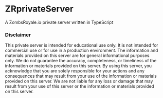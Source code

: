 # ZRprivateServer
A ZombsRoyale.io private server written in TypeScript

### Disclaimer
This private server is intended for educational use only. It is not intended for commercial use or for use in a production environment. The information and materials provided on this server are for general informational purposes only. We do not guarantee the accuracy, completeness, or timeliness of the information or materials provided on this server. By using this server, you acknowledge that you are solely responsible for your actions and any consequences that may result from your use of the information or materials provided on this server. We are not liable for any loss or damage that may result from your use of this server or the information or materials provided on this server.
